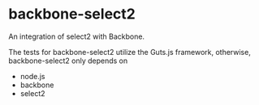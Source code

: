 backbone-select2
================

An integration of select2 with Backbone.

The tests for backbone-select2 utilize the Guts.js framework, otherwise, backbone-select2 only depends on

- node.js
- backbone
- select2
